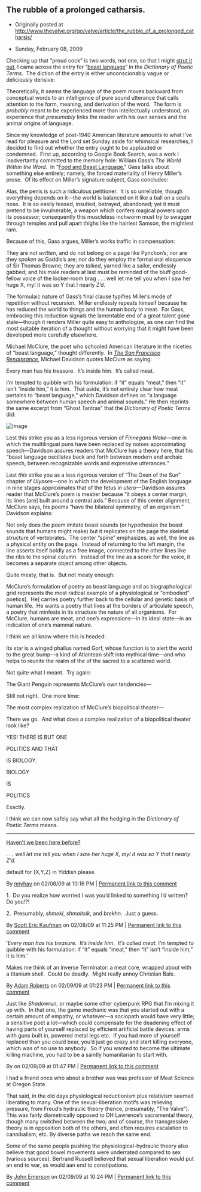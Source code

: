 ## The rubble of a prolonged catharsis.

 * Originally posted at http://www.thevalve.org/go/valve/article/the_rubble_of_a_prolonged_catharsis/

* Sunday, February 08, 2009 

Checking up that “proud cock” is two words, not one, so that I might [strut it out](http://acephalous.typepad.com/acephalous/2009/02/dear-acolytes-and-enemies-of-the-late-samuel-huntington-.html#comment-148034077), I came across the entry for “[beast language](http://books.google.com/books?id=wUTP0ZP7yy8C&pg=PA36&vq=beast+language)“ in the _Dictionary of Poetic Terms_.  The diction of the entry is either unconscionably vague or deliciously derisive:

Theoretically, it _seems_ the language of the poem moves backward from conceptual words to an intelligence of pure sound utterance that calls attention to the form, meaning, and derivation of the word.  The form is _probably_ meant to be experienced more than intellectually understood, an experience that _presumably_ links the reader with his own senses and the animal origins of language.

Since my knowledge of post-1940 American literature amounts to what I’ve read for pleasure and the Lord set Sunday aside for whimsical researches, I decided to find out whether the entry ought to be applauded or condemned.  First up, according to Google Book Search, was a work I inadvertantly committed to the memory hole: William Gass’s _The World Within the Word_.  In “[Food and Beast Language](http://books.google.com/books?id=U8qwGsiCCScC&pg=PA253&dq=%22beast+language%22&ei=lnKPSf3RNoXMkwTJ5OnIBQ&client=firefox-a#PPA255,M1),” Gass talks about something else entirely; namely, the forced materiality of Henry Miller’s prose.  Of its effect on Miller’s signature subject, Gass concludes:

Alas, the penis is such a ridiculous petitioner.  It is so unreliable, though everything depends on it—the world is balanced on it like a ball on a seal’s nose.  It is so easily teased, insulted, betrayed, abandoned; yet it must pretend to be invulnerable, a weapon which confers magical powers upon its possessor; consequently this muscleless inchworm must try to swagger through temples and pull apart thighs like the hairiest Samson, the mightiest ram.

Because of this, Gass argues, Miller’s works traffic in compensation:

They are not _written_, and do not belong on a page like Pynchon’s; nor are they _spoken_ as Gaddis’s are; nor do they employ the formal oral eloquence of Sir Thomas Browne; they are _talked_, yarned like a sailor, endlessly gabbed; and his male readers at last must be reminded of the bluff good-fellow voice of the locker-room brag . . . well let me tell you when I saw her huge X, my! it was so Y that I nearly Z’d.

The formulaic nature of Gass’s final clause typifies Miller’s mode of repetition without recursion.  Miller endlessly repeats himself because he has reduced the world to things and the human body to meat.  For Gass, embracing this reduction signals the lamentable end of a great talent gone stale—though it renders Miller quite easy to anthologize, as one can find the most suitable iteration of a thought without worrying that it might have been developed more carefully elsewhere.  

Michael McClure, the poet who schooled American literature in the niceties of “beast language,” thought differently.  In [_The San Francisco Renaissance_](http://books.google.com/books?id=e_q1WZR8eHIC&pg=PA86&dq=%22beast+language%22&ei=lnKPSf3RNoXMkwTJ5OnIBQ&client=firefox-a#PPA86,M1), Michael Davidson quotes McClure as saying:

Every man has his treasure.  It’s inside him.  It’s called meat.

I’m tempted to quibble with his formulation: if “it” equals “meat,” then “it” isn’t “inside him,” it _is_ him.  That aside, it’s not entirely clear how meat pertains to “beast language,” which Davidson defines as “a language somewhere between human speech and animal sounds.”  He then reprints the same excerpt from “Ghost Tantras” that the _Dictionary of Poetic Terms_ did:

![image](http://www.thevalve.org/uploads/beastpoem.jpg)

Lest this strike you as a less rigorous version of _Finnegans Wake_—one in which the multilingual puns have been replaced by noises approximating speech—Davidson assures readers that McClure has a theory here, that his “beast language oscillates back and forth between modern and archaic speech, between recognizable words and expressive utterances.”  

Lest _this_ strike you as a less rigorous version of “The Oxen of the Sun” chapter of _Ulysses_—one in which the development of the English language in nine stages approximates that of the fetus _in utero_—Davidson assures reader that McClure’s poem is meatier because “it obeys a center margin, its lines [are] built around a central axis.”  Because of this center alignment, McClure says, his poems “have the bilateral symmetry, of an organism.”  Davidson explains:

Not only does the poem imitate beast sounds (or hypothesize the beast sounds that humans might make) but it replicates on the page the skeletal structure of vertebrates.  The center “spine” emphasizes, as well, the line as a physical entity on the page.  Instead of returning to the left margin, the line asserts itself boldly as a free image, connected to the other lines like the ribs to the spinal column.  Instead of the line as a score for the voice, it becomes a separate object among other objects.

Quite meaty, that is.  But not meaty enough:

McClure’s formulation of poetry as beast language and as biographological grid represents the most radical example of a physiological or “embodied” poetics[.  He] carries poetry further back to the cellular and genetic basis of human life.  He wants a poetry that lives at the borders of articulate speech, a poetry that minfests in its structure the nature of all organisms.  For McClure, humans are meat, and one’s expressions—in its ideal state—in an indication of one’s mammal nature.

I think we all know where this is headed:

Its star is a winged phallus named Gorf, whose function is to alert the world to the great bump—a kind of Atlantean shift into mythical time—and who helps to reunite the realm of the of the sacred to a scattered world.

Not quite what I meant.  Try again:

The Giant Penguin represents McClure’s own tendencies—

Still not right.  One more time:

The most complex realization of McClure’s biopolitical theater—

There we go.  And what does a complex realization of a biopolitical theater look like?

YES! THERE IS BUT ONE

POLITICS AND THAT

IS BIOLOGY.

BIOLOGY

IS

POLITICS

Exactly.  

I think we can now safely say what all the hedging in the _Dictionary of Poetic Terms_ means.

---

[Haven’t we been here before?](http://www.thevalve.org/go/valve/article/meat_meditations/)

_. . . well let me tell you when I saw her huge X, my! it was so Y that I nearly Z’d._

default for {X,Y,Z} in Yiddish please.

By [nnyhav](http://nnyhav.blogspot.com) on 02/08/09 at 10:16 PM | [Permanent link to this comment](http://www.thevalve.org/go/valve/article/the_rubble_of_a_prolonged_catharsis/#24004)
[]()

1.  Do you realize how worried I was you’d linked to something I’d written?  Do you!?!

2.  Presumably, _shmekl_, _shmaltsik_, and _brekhn_.  Just a guess.

By [Scott Eric Kaufman](http://acephalous.typepad.com) on 02/08/09 at 11:25 PM | [Permanent link to this comment](http://www.thevalve.org/go/valve/article/the_rubble_of_a_prolonged_catharsis/#24005)
[]()

’_Every man has his treasure.  It’s inside him.  It’s called meat._ I’m tempted to quibble with his formulation: if “it” equals “meat,” then “it” isn’t “inside him,” it is him.’

Makes me think of an inverse Terminator: a meat core, wrapped about with a titanium shell.  Could be deadly.  Might really annoy Christian Bale.

By [Adam Roberts](http://adamroberts.com) on 02/09/09 at 01:23 PM | [Permanent link to this comment](http://www.thevalve.org/go/valve/article/the_rubble_of_a_prolonged_catharsis/#24019)
[]()

Just like _Shadowrun_, or maybe some other cyberpunk RPG that I’m mixing it up with.  In that one, the game mechanic was that you started out with a certain amount of empathy, or whatever—a sociopath would have very little; a sensitive poet a lot—which could compensate for the deadening effect of having parts of yourself replaced by efficient artificial battle devices: arms with guns built in, powered metal legs etc.  If you had more of yourself replaced than you could bear, you’d just go crazy and start killing everyone, which was of no use to anybody.  So if you wanted to become the ultimate killing machine, you had to be a saintly humanitarian to start with.

By  on 02/09/09 at 01:47 PM | [Permanent link to this comment](http://www.thevalve.org/go/valve/article/the_rubble_of_a_prolonged_catharsis/#24020)
[]()

I had a friend once who about a  brother was was professor of Meat Science at Oregon State.

That said, in the old days physiological reductionism plus relativism seemed liberating to many. One of the sexual-liberation motifs was relieving pressure, from Freud’s hydraulic theory (hence, presumably, “The Valve"). This was fairly diametrically opposed to DH Lawrence’s sacramental theory, though many switched between the two; and of course, the transgressive theory is in opposition both of the others, and often requires escalation to cannibalism, etc. By diverse paths we reach the same end.

Some of the same people pushing the physiological-hydraulic theory also believe that good bowel movements were underrated compared to sex (various sources). Bertrand Russell believed that sexual liberation would put an end to war, as would aan end to constipations.

By [John Emerson](http://trollblog.wordpress.com) on 02/09/09 at 10:24 PM | [Permanent link to this comment](http://www.thevalve.org/go/valve/article/the_rubble_of_a_prolonged_catharsis/#24025)

